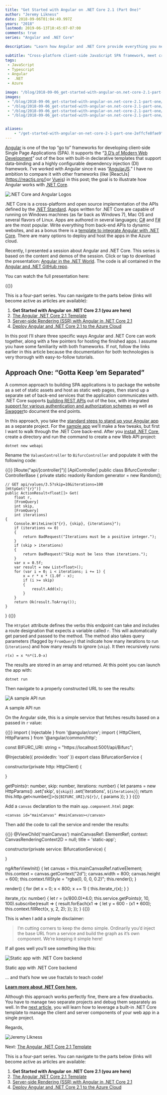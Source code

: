 ```yaml
---
title: "Get Started with Angular on .NET Core 2.1 (Part One)"
author: "Jeremy Likness"
date: 2018-09-06T01:04:49.997Z
years: "2018"
lastmod: 2019-06-13T10:45:07-07:00
comments: true
series: "Angular and .NET Core"

description: "Learn how Angular and .NET Core provide everything you need to deliver modern single page web applications. Set up a static web app with a dynamic REST API back-end."

subtitle: "Cross-platform client-side JavaScript SPA framework, meet cross-platform server-side .NET Core framework."
tags:
 - JavaScript 
 - Typescript 
 - Angular 
 -  .NET 
 - Azure 

image: "/blog/2018-09-06_get-started-with-angular-on.net-core-2.1-part-one/images/3.png" 
images:
 - "/blog/2018-09-06_get-started-with-angular-on.net-core-2.1-part-one/images/1.png" 
 - "/blog/2018-09-06_get-started-with-angular-on.net-core-2.1-part-one/images/2.png" 
 - "/blog/2018-09-06_get-started-with-angular-on.net-core-2.1-part-one/images/3.png" 
 - "/blog/2018-09-06_get-started-with-angular-on.net-core-2.1-part-one/images/4.gif" 


aliases:
    - "/get-started-with-angular-on-net-core-2-1-part-one-2effcfe8fae9"
---
```


[Angular](https://angular.io/) is one of the top “go to” frameworks for developing client-side Single Page Applications (SPA). It supports the “[3 D’s of Modern Web Development](/the-three-ds-of-modern-web-development-55d69fe048da)” out of the box with built-in declarative templates that support data-binding and a highly configurable dependency injection (DI) framework. I’ve worked with Angular since it was “[AngularJS](https://angularjs.org/).” I have no ambition to compare it with other frameworks (like [ReactJs] (https://reactjs.org/)or [Vuejs](https://vuejs.org/)) in this post; the goal is to illustrate how Angular works with [.NET Core](https://jlik.me/d8t).

![.NET Core and Angular Logos](/blog/2018-09-06_get-started-with-angular-on.net-core-2.1-part-one/images/1.png)

.NET Core is a cross-platform and open source implementation of the APIs defined by the [.NET Standard](https://jlik.me/d8u). Apps written for .NET Core are capable of running on Windows machines (as far back as Windows 7), Mac OS and several flavors of Linux. Apps are authored in several languages; [C#](https://jlik.me/d8v) and [F#](https://jlik.me/d8w) are the most popular. Write everything from back-end APIs to dynamic websites, and as a bonus there is a [template to integrate Angular with .NET Core](https://jlik.me/d8x). There are many options to deploy and host the apps in the Azure cloud.

Recently, I presented a session about Angular and .NET Core. This series is based on the content and demos of the session. Click or tap to download the presentation: [Angular in the .NET World](https://jlik.me/d9y). The code is all contained in the <i class="fab fa-github"></i> [Angular and .NET GitHub repo](https://github.com/JeremyLikness/angular-net).

You can watch the full presentation here:

{{<youtube xrzpYMstTvc>}}

This is a four-part series. You can navigate to the parts below (links will become active as articles are available):

1. **Get Started with Angular on .NET Core 2.1 (you are here)**
2. [The Angular .NET Core 2.1 Template](/the-angular-net-core-2-1-template-part-two-d4db52550764)
3. [Server-side Rendering (SSR) with Angular in .NET Core 2.1](/server-side-rendering-ssr-with-angular-in-net-core-2-1-part-three-481cb42d1ed2)
4. [Deploy Angular and .NET Core 2.1 to the Azure Cloud](/deploy-angular-and-net-core-2-1-to-the-azure-cloud-part-four-d68594807c7a)

In this post I’ll share three specific ways Angular and .NET Core can work together, along with a few pointers for hosting the finished apps. I assume you have some familiarity with both frameworks. If not, follow the links earlier in this article because the documentation for both technologies is very thorough with easy-to-follow tutorials.

## Approach One: “Gotta Keep ’em Separated”

A common approach to building SPA applications is to package the website as a set of static assets and host as static web pages, then stand up a separate set of back-end services that the application communicates with. .NET Core supports [building REST APIs](https://jlik.me/d8z) out of the box, with integrated [support for various authentication and authorization schemes](https://jlik.me/d8y) as well as [Swagger](https://jlik.me/d80)to document the end points.

In this approach, you take the [standard steps to stand up your Angular app](https://jlik.me/d81) as a separate project. For the <i class="fab fa-github"></i> [sample app](https://github.com/JeremyLikness/angular-net) we’ll make a few tweaks, but first I want to walk through the .NET Core back-end. After you [install .NET Core](https://jlik.me/d82), create a directory and run the command to create a new Web API project:

`dotnet new webapi`

Rename the `ValuesController` to `BifurcController` and populate it with the following code:

{{<highlight CSharp>}}
[Route("api/[controller]")]
[ApiController]
public class BifurcController : ControllerBase
{
    private static readonly Random generator = new Random();

    // GET api/values/3.5?skip=10&iterations=100
    [HttpGet("{r}")]
    public ActionResult<float[]> Get(
        float r,
        [FromQuery] 
        int skip,
        [FromQuery] 
        int iterations)
    {
        Console.WriteLine($"{r}, {skip}, {iterations}");
        if (iterations <= 0)
        {
            return BadRequest("Iterations must be a positive integer.");
        }
        if (skip > iterations)
        {
            return BadRequest("Skip must be less than iterations.");
        }
        var x = 0.5f;
        var result = new List<float>();
        for (var i = 0; i < iterations; i += 1) {
            x = r * x * (1.0f - x);
            if (i >= skip) 
            {
                result.Add(x);
            }
        }
        return Ok(result.ToArray());
    }
}
{{</highlight>}}

The `HttpGet` attribute defines the verbs this endpoint can take and includes a route designation that expects a variable called `r`. This will automatically get parsed and passed to the method. The method also takes query parameters (flagged by `FromQuery`) that indicate how many iterations to run (`iterations`) and how many results to ignore (`skip`). It then recursively runs:

`r(x) = x *n*(1.0-x)`

The results are stored in an array and returned. At this point you can launch the app with:

`dotnet run`

Then navigate to a properly constructed URL to see the results:

![A sample API run](/blog/2018-09-06_get-started-with-angular-on.net-core-2.1-part-one/images/2.png)
<figcaption>A sample API run</figcaption>

On the Angular side, this is a simple service that fetches results based on a passed in `r` value:

{{<highlight TypeScript>}}
import { Injectable } from '@angular/core';
import { HttpClient, HttpParams } from '@angular/common/http';

const BIFURC_URI: string = "https://localhost:5001/api/Bifurc";

@Injectable({
  providedIn: 'root'
})
export class BifurcationService {

  constructor(private http: HttpClient) {

   }

   getPoints(r: number, skip: number, iterations: number) {
     let params = new HttpParams()
      .set('skip', `${skip}`)
      .set('iterations', `${iterations}`);
     return this.http.get<number[]>(`${BIFURC_URI}/${r}/`, { params });
   }
}
{{</highlight>}}

Add a `canvas` declaration to the main `app.component.html` page:

`<canvas id="mainCanvas" #mainCanvas></canvas>`

Then add the code to call the service and render the results:

{{<highlight TypeScript>}}
@ViewChild('mainCanvas') mainCanvasRef: ElementRef;
context: CanvasRenderingContext2D = null;
title = 'static-app';

constructor(private service: BifurcationService) {

}

ngAfterViewInit() {
  let canvas = <HTMLCanvasElement>this.mainCanvasRef.nativeElement;
  this.context = canvas.getContext("2d");
  canvas.width = 800;
  canvas.height = 600;
  this.context.fillStyle = "rgba(0, 0, 0, 0.2)";
  this.render();
}

render() {
  for (let x = 0; x < 800; x += 1) {
    this.iterate_r(x);
  }
}

iterate_r(x: number) {
  let r = (x/800.0)*4.0;
  this.service.getPoints(r, 10, 100).subscribe(result => {
    result.forEach(x1 => {
      let y = 600 - (x1 * 600);
      this.context.fillRect(x, y, 2, 2);
    });
  });
}
{{</highlight>}}

This is when I add a simple disclaimer:

> I’m cutting corners to keep the demo simple. Ordinarily you’d inject the base URL from a service and build the graph as it’s own component. We’re keeping it simple here!

If all goes well you’ll see something like this:

![Static app with .NET Core backend](/blog/2018-09-06_get-started-with-angular-on.net-core-2.1-part-one/images/3.png)
<figcaption>Static app with .NET Core backend</figcaption>

… and that’s how we use fractals to teach code!

[**Learn more about .NET Core here.**](https://jlik.me/d8t)

Although this approach works perfectly fine, there are a few drawbacks. You have to manage two separate projects and debug them separately as well. In the [next article](/the-angular-net-core-2-1-template-part-two-d4db52550764), you will learn how to leverage a built-in .NET Core template to manage the client and server components of your web app in a single project.

Regards,

![Jeremy Likness](/blog/2018-09-06_get-started-with-angular-on.net-core-2.1-part-one/images/4.gif)

Next: [The Angular .NET Core 2.1 Template](/the-angular-net-core-2-1-template-part-two-d4db52550764)

This is a four-part series. You can navigate to the parts below (links will become active as articles are available:

1. **Get Started with Angular on .NET Core 2.1 (you are here)**
2. [The Angular .NET Core 2.1 Template](/the-angular-net-core-2-1-template-part-two-d4db52550764)
3. [Server-side Rendering (SSR) with Angular in .NET Core 2.1](/server-side-rendering-ssr-with-angular-in-net-core-2-1-part-three-481cb42d1ed2)
4. [Deploy Angular and .NET Core 2.1 to the Azure Cloud](/deploy-angular-and-net-core-2-1-to-the-azure-cloud-part-four-d68594807c7a)
